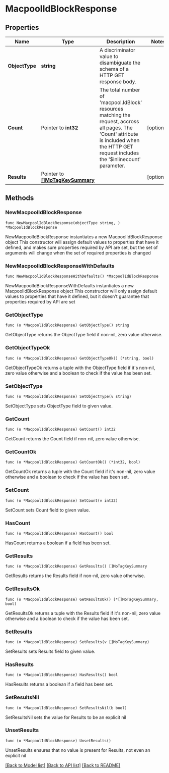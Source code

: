 # MacpoolIdBlockResponse

## Properties

Name | Type | Description | Notes
------------ | ------------- | ------------- | -------------
**ObjectType** | **string** | A discriminator value to disambiguate the schema of a HTTP GET response body. | 
**Count** | Pointer to **int32** | The total number of &#39;macpool.IdBlock&#39; resources matching the request, accross all pages. The &#39;Count&#39; attribute is included when the HTTP GET request includes the &#39;$inlinecount&#39; parameter. | [optional] 
**Results** | Pointer to [**[]MoTagKeySummary**](mo.TagKeySummary.md) |  | [optional] 

## Methods

### NewMacpoolIdBlockResponse

`func NewMacpoolIdBlockResponse(objectType string, ) *MacpoolIdBlockResponse`

NewMacpoolIdBlockResponse instantiates a new MacpoolIdBlockResponse object
This constructor will assign default values to properties that have it defined,
and makes sure properties required by API are set, but the set of arguments
will change when the set of required properties is changed

### NewMacpoolIdBlockResponseWithDefaults

`func NewMacpoolIdBlockResponseWithDefaults() *MacpoolIdBlockResponse`

NewMacpoolIdBlockResponseWithDefaults instantiates a new MacpoolIdBlockResponse object
This constructor will only assign default values to properties that have it defined,
but it doesn't guarantee that properties required by API are set

### GetObjectType

`func (o *MacpoolIdBlockResponse) GetObjectType() string`

GetObjectType returns the ObjectType field if non-nil, zero value otherwise.

### GetObjectTypeOk

`func (o *MacpoolIdBlockResponse) GetObjectTypeOk() (*string, bool)`

GetObjectTypeOk returns a tuple with the ObjectType field if it's non-nil, zero value otherwise
and a boolean to check if the value has been set.

### SetObjectType

`func (o *MacpoolIdBlockResponse) SetObjectType(v string)`

SetObjectType sets ObjectType field to given value.


### GetCount

`func (o *MacpoolIdBlockResponse) GetCount() int32`

GetCount returns the Count field if non-nil, zero value otherwise.

### GetCountOk

`func (o *MacpoolIdBlockResponse) GetCountOk() (*int32, bool)`

GetCountOk returns a tuple with the Count field if it's non-nil, zero value otherwise
and a boolean to check if the value has been set.

### SetCount

`func (o *MacpoolIdBlockResponse) SetCount(v int32)`

SetCount sets Count field to given value.

### HasCount

`func (o *MacpoolIdBlockResponse) HasCount() bool`

HasCount returns a boolean if a field has been set.

### GetResults

`func (o *MacpoolIdBlockResponse) GetResults() []MoTagKeySummary`

GetResults returns the Results field if non-nil, zero value otherwise.

### GetResultsOk

`func (o *MacpoolIdBlockResponse) GetResultsOk() (*[]MoTagKeySummary, bool)`

GetResultsOk returns a tuple with the Results field if it's non-nil, zero value otherwise
and a boolean to check if the value has been set.

### SetResults

`func (o *MacpoolIdBlockResponse) SetResults(v []MoTagKeySummary)`

SetResults sets Results field to given value.

### HasResults

`func (o *MacpoolIdBlockResponse) HasResults() bool`

HasResults returns a boolean if a field has been set.

### SetResultsNil

`func (o *MacpoolIdBlockResponse) SetResultsNil(b bool)`

 SetResultsNil sets the value for Results to be an explicit nil

### UnsetResults
`func (o *MacpoolIdBlockResponse) UnsetResults()`

UnsetResults ensures that no value is present for Results, not even an explicit nil

[[Back to Model list]](../README.md#documentation-for-models) [[Back to API list]](../README.md#documentation-for-api-endpoints) [[Back to README]](../README.md)



